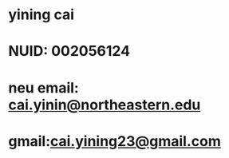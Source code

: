 # yining cai
# NUID: 002056124
# neu email: cai.yinin@northeastern.edu
# gmail:cai.yining23@gmail.com
